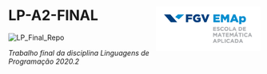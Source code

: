 # LP-A2-FINAL <img align="right" src="https://raw.githubusercontent.com/GermanoAndrade/AED-Listas/main/Lista%203/Quest%C3%B5es/Cap%C3%ADtulo%204/FGV-EMAp.png" title="FGV-EMAp Logo" width="209" height="89">

![LP_Final_Repo](https://github-readme-stats.vercel.app/api/pin/?username=germanoandrade&repo=LP-A2-FINAL&theme=vue-dark&title_color=37db92&bg_color=45,003e7e,0595d5)

*Trabalho final da disciplina Linguagens de Programação 2020.2*
